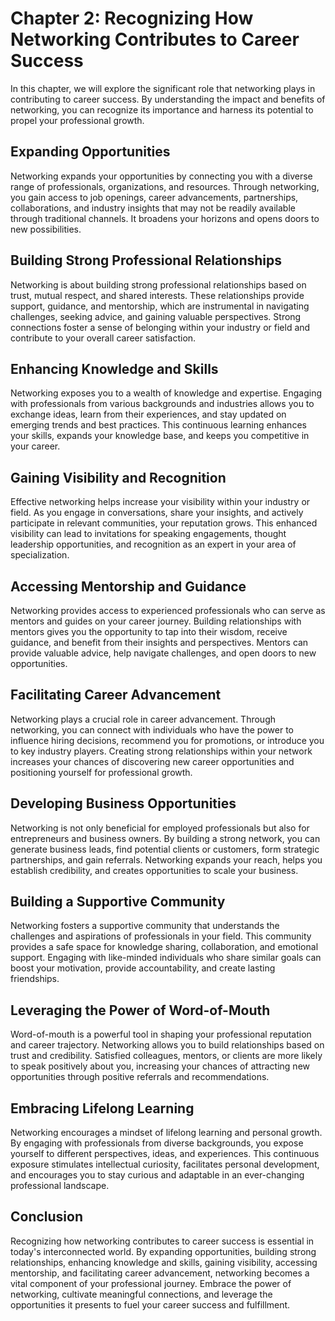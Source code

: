 Chapter 2: Recognizing How Networking Contributes to Career Success
===================================================================

In this chapter, we will explore the significant role that networking plays in contributing to career success. By understanding the impact and benefits of networking, you can recognize its importance and harness its potential to propel your professional growth.

Expanding Opportunities
-----------------------

Networking expands your opportunities by connecting you with a diverse range of professionals, organizations, and resources. Through networking, you gain access to job openings, career advancements, partnerships, collaborations, and industry insights that may not be readily available through traditional channels. It broadens your horizons and opens doors to new possibilities.

Building Strong Professional Relationships
------------------------------------------

Networking is about building strong professional relationships based on trust, mutual respect, and shared interests. These relationships provide support, guidance, and mentorship, which are instrumental in navigating challenges, seeking advice, and gaining valuable perspectives. Strong connections foster a sense of belonging within your industry or field and contribute to your overall career satisfaction.

Enhancing Knowledge and Skills
------------------------------

Networking exposes you to a wealth of knowledge and expertise. Engaging with professionals from various backgrounds and industries allows you to exchange ideas, learn from their experiences, and stay updated on emerging trends and best practices. This continuous learning enhances your skills, expands your knowledge base, and keeps you competitive in your career.

Gaining Visibility and Recognition
----------------------------------

Effective networking helps increase your visibility within your industry or field. As you engage in conversations, share your insights, and actively participate in relevant communities, your reputation grows. This enhanced visibility can lead to invitations for speaking engagements, thought leadership opportunities, and recognition as an expert in your area of specialization.

Accessing Mentorship and Guidance
---------------------------------

Networking provides access to experienced professionals who can serve as mentors and guides on your career journey. Building relationships with mentors gives you the opportunity to tap into their wisdom, receive guidance, and benefit from their insights and perspectives. Mentors can provide valuable advice, help navigate challenges, and open doors to new opportunities.

Facilitating Career Advancement
-------------------------------

Networking plays a crucial role in career advancement. Through networking, you can connect with individuals who have the power to influence hiring decisions, recommend you for promotions, or introduce you to key industry players. Creating strong relationships within your network increases your chances of discovering new career opportunities and positioning yourself for professional growth.

Developing Business Opportunities
---------------------------------

Networking is not only beneficial for employed professionals but also for entrepreneurs and business owners. By building a strong network, you can generate business leads, find potential clients or customers, form strategic partnerships, and gain referrals. Networking expands your reach, helps you establish credibility, and creates opportunities to scale your business.

Building a Supportive Community
-------------------------------

Networking fosters a supportive community that understands the challenges and aspirations of professionals in your field. This community provides a safe space for knowledge sharing, collaboration, and emotional support. Engaging with like-minded individuals who share similar goals can boost your motivation, provide accountability, and create lasting friendships.

Leveraging the Power of Word-of-Mouth
-------------------------------------

Word-of-mouth is a powerful tool in shaping your professional reputation and career trajectory. Networking allows you to build relationships based on trust and credibility. Satisfied colleagues, mentors, or clients are more likely to speak positively about you, increasing your chances of attracting new opportunities through positive referrals and recommendations.

Embracing Lifelong Learning
---------------------------

Networking encourages a mindset of lifelong learning and personal growth. By engaging with professionals from diverse backgrounds, you expose yourself to different perspectives, ideas, and experiences. This continuous exposure stimulates intellectual curiosity, facilitates personal development, and encourages you to stay curious and adaptable in an ever-changing professional landscape.

Conclusion
----------

Recognizing how networking contributes to career success is essential in today's interconnected world. By expanding opportunities, building strong relationships, enhancing knowledge and skills, gaining visibility, accessing mentorship, and facilitating career advancement, networking becomes a vital component of your professional journey. Embrace the power of networking, cultivate meaningful connections, and leverage the opportunities it presents to fuel your career success and fulfillment.
